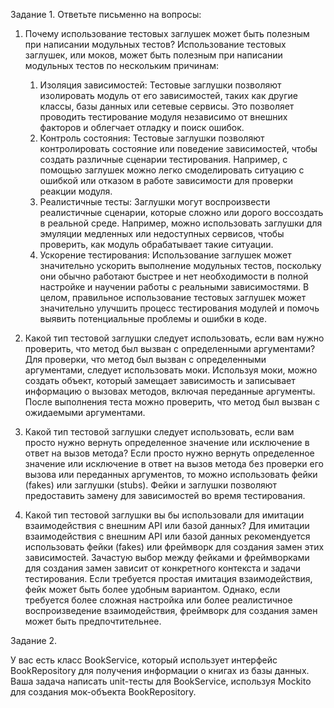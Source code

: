 Задание 1. Ответьте письменно на вопросы:

1)  Почему использование тестовых заглушек может быть полезным при написании модульных тестов?
    Использование тестовых заглушек, или моков, может быть полезным при написании модульных тестов по нескольким причинам:
    1. Изоляция зависимостей: Тестовые заглушки позволяют изолировать модуль от его зависимостей, таких как другие классы, базы данных или сетевые сервисы. Это позволяет проводить тестирование модуля независимо от внешних факторов и облегчает отладку и поиск ошибок.
    2. Контроль состояния: Тестовые заглушки позволяют контролировать состояние или поведение зависимостей, чтобы создать различные сценарии тестирования. Например, с помощью заглушек можно легко смоделировать ситуацию с ошибкой или отказом в работе зависимости для проверки реакции модуля.
    3. Реалистичные тесты: Заглушки могут воспроизвести реалистичные сценарии, которые сложно или дорого воссоздать в реальной среде. Например, можно использовать заглушки для эмуляции медленных или недоступных сервисов, чтобы проверить, как модуль обрабатывает такие ситуации.
    4. Ускорение тестирования: Использование заглушек может значительно ускорить выполнение модульных тестов, поскольку они обычно работают быстрее и нет необходимости в полной настройке и научении работы с реальными зависимостями.
    В целом, правильное использование тестовых заглушек может значительно улучшить процесс тестирования модулей и помочь выявить потенциальные проблемы и ошибки в коде. 

2) Какой тип тестовой заглушки следует использовать, если вам нужно проверить, что метод был вызван с определенными аргументами?
    Для проверки, что метод был вызван с определенными аргументами, следует использовать моки. Используя моки, можно создать объект, который замещает зависимость и записывает информацию о вызовах методов, включая переданные аргументы. После выполнения теста можно проверить, что метод был вызван с ожидаемыми аргументами.
3) Какой тип тестовой заглушки следует использовать, если вам просто нужно вернуть определенное значение или исключение в ответ на вызов метода?
    Если просто нужно вернуть определенное значение или исключение в ответ на вызов метода без проверки его вызова или переданных аргументов, то можно использовать фейки (fakes) или заглушки (stubs). Фейки и заглушки позволяют предоставить замену для зависимостей во время тестирования.

4) Какой тип тестовой заглушки вы бы использовали для имитации  взаимодействия с внешним API или базой данных?
    Для имитации взаимодействия с внешним API или базой данных рекомендуется использовать фейки (fakes) или фреймворк для создания замен этих зависимостей.
    Зачастую выбор между фейками и фреймворками для создания замен зависит от конкретного контекста и задачи тестирования. Если требуется простая имитация взаимодействия, фейк может быть более удобным вариантом. Однако, если требуется более сложная настройка или более реалистичное воспроизведение взаимодействия, фреймворк для создания замен может быть предпочтительнее.


Задание 2.

У вас есть класс BookService, который использует интерфейс BookRepository для получения информации о книгах из базы данных. Ваша задача написать unit-тесты для BookService, используя Mockito для создания мок-объекта BookRepository.
